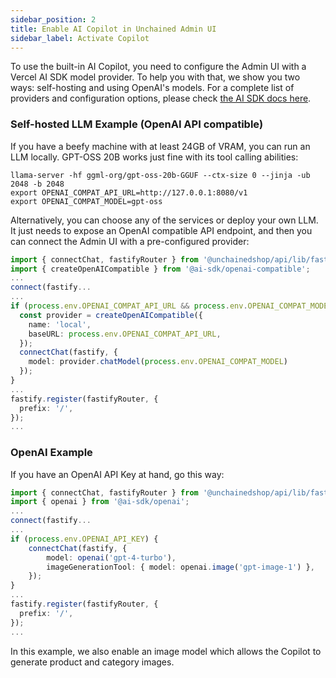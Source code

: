 ```yaml
---
sidebar_position: 2
title: Enable AI Copilot in Unchained Admin UI
sidebar_label: Activate Copilot
---
```


To use the built-in AI Copilot, you need to configure the Admin UI with a Vercel AI SDK model provider. To help you with that, we show you two ways: self-hosting and using OpenAI's models. For a complete list of providers and configuration options, please check [the AI SDK docs here](https://ai-sdk.dev/providers/ai-sdk-providers).

### Self-hosted LLM Example (OpenAI API compatible)

If you have a beefy machine with at least 24GB of VRAM, you can run an LLM locally. GPT-OSS 20B works just fine with its tool calling abilities:
```
llama-server -hf ggml-org/gpt-oss-20b-GGUF --ctx-size 0 --jinja -ub 2048 -b 2048
export OPENAI_COMPAT_API_URL=http://127.0.0.1:8080/v1
export OPENAI_COMPAT_MODEL=gpt-oss
```

Alternatively, you can choose any of the services or deploy your own LLM. It just needs to expose an OpenAI compatible API endpoint, and then you can connect the Admin UI with a pre-configured provider:

```ts
import { connectChat, fastifyRouter } from '@unchainedshop/api/lib/fastify/index.js';
import { createOpenAICompatible } from '@ai-sdk/openai-compatible';
...
connect(fastify...
...
if (process.env.OPENAI_COMPAT_API_URL && process.env.OPENAI_COMPAT_MODEL) {
  const provider = createOpenAICompatible({
    name: 'local',
    baseURL: process.env.OPENAI_COMPAT_API_URL,
  });
  connectChat(fastify, {
    model: provider.chatModel(process.env.OPENAI_COMPAT_MODEL)
  });
}
...
fastify.register(fastifyRouter, {
  prefix: '/',
});
...
```


### OpenAI Example

If you have an OpenAI API Key at hand, go this way:

```ts
import { connectChat, fastifyRouter } from '@unchainedshop/api/lib/fastify/index.js';
import { openai } from '@ai-sdk/openai';
...
connect(fastify...
...
if (process.env.OPENAI_API_KEY) {
    connectChat(fastify, {
        model: openai('gpt-4-turbo'),
        imageGenerationTool: { model: openai.image('gpt-image-1') },
    });
}
...
fastify.register(fastifyRouter, {
  prefix: '/',
});
...
```

In this example, we also enable an image model which allows the Copilot to generate product and category images.